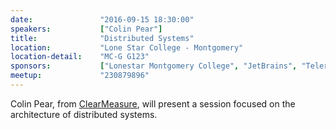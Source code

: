 ```yaml
---
date:               "2016-09-15 18:30:00"
speakers:           ["Colin Pear"]
title:              "Distributed Systems"
location:           "Lone Star College - Montgomery"
location-detail:    "MC-G G123"
sponsors:           ["Lonestar Montgomery College", "JetBrains", "Telerik"]
meetup:             "230879896"
---
```

Colin Pear, from [ClearMeasure](http://www.clear-measure.com), will present a session focused on the 
architecture of distributed systems.

